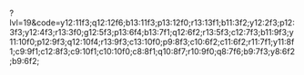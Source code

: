 ?lvl=19&code=y12:11f3;q12:12f6;b13:11f3;p13:12f0;r13:13f1;b11:3f2;y12:2f3;p12:3f3;y12:4f3;r13:3f0;g12:5f3;p13:6f4;b13:7f1;q12:6f2;r13:5f3;c12:7f3;b11:9f3;y11:10f0;p12:9f3;q12:10f4;r13:9f3;c13:10f0;p9:8f3;c10:6f2;c11:6f2;r11:7f1;y11:8f1;c9:9f1;c12:8f3;c9:10f1;c10:10f0;c8:8f1;q10:8f7;r10:9f0;q8:7f6;b9:7f3;y8:6f2;b9:6f2;